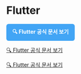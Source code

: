

# Flutter 

<a href="flutter://subview://https://flutter.dev" style="
  display: inline-block;
  background-color: #42A5F5;
  color: white;
  padding: 10px 16px;
  border-radius: 6px;
  text-decoration: none;
  font-weight: bold;
">
  🔍 Flutter 공식 문서 보기
</a>


[🔍 Flutter 공식 문서 보기]("flutter://subview://https://flutter.dev")

[🔍 Flutter 공식 문서 보기](https://flutter.dev)
